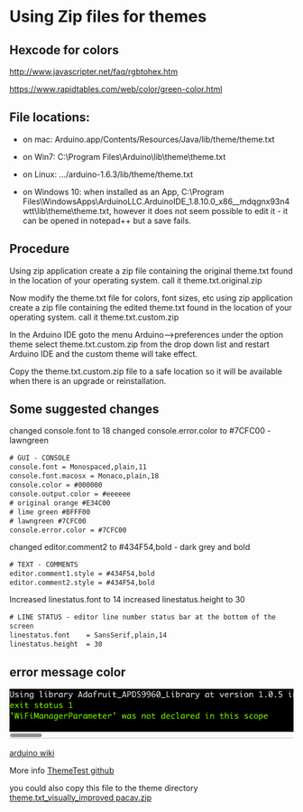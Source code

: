 # Using Zip files for themes


## Hexcode for colors
http://www.javascripter.net/faq/rgbtohex.htm

https://www.rapidtables.com/web/color/green-color.html

## File locations:

* on mac:
Arduino.app/Contents/Resources/Java/lib/theme/theme.txt 

* on Win7: 
C:\Program Files\Arduino\lib\theme\theme.txt

* on Linux: 
.../arduino-1.6.3/lib/theme/theme.txt

* on Windows 10: when installed as an App, C:\Program Files\WindowsApps\ArduinoLLC.ArduinoIDE_1.8.10.0_x86__mdqgnx93n4wtt\lib\theme\theme.txt, however it does not seem possible to edit it - it can be opened in notepad++ but a save fails.

## Procedure 

Using zip application create a zip file containing the original theme.txt found in the location of your operating system.
call it theme.txt.original.zip

Now modify the theme.txt file for colors, font sizes, etc
using zip application create a zip file containing the edited theme.txt found in the location of your operating system.
call it theme.txt.custom.zip

In the Arduino IDE goto the menu Arduino-->preferences under the option theme select theme.txt.custom.zip from the drop down list and restart Arduino IDE and the custom theme will take effect.

Copy the theme.txt.custom.zip file to a safe location so it will be available when there is an upgrade or reinstallation.

## Some suggested changes

changed console.font to 18
changed console.error.color to #7CFC00 - lawngreen

	# GUI - CONSOLE
	console.font = Monospaced,plain,11
	console.font.macosx = Monaco,plain,18
	console.color = #000000
	console.output.color = #eeeeee
	# original orange #E34C00
	# lime green #BFFF00 
	# lawngreen	#7CFC00
	console.error.color = #7CFC00

changed editor.comment2 to #434F54,bold - dark grey and bold

	# TEXT - COMMENTS
	editor.comment1.style = #434F54,bold
	editor.comment2.style = #434F54,bold

Increased linestatus.font to 14
increased linestatus.height to 30

	# LINE STATUS - editor line number status bar at the bottom of the screen
	linestatus.font	   = SansSerif,plain,14
	linestatus.height  = 30
	
## error message color
![<error message color lawngreen #7CFC00 >](<https://github.com/pacav69/arduino_files/blob/master/Notes/arduino_ide_color/errormessageinarduinoide.png>)


[arduino wiki](https://github.com/arduino/Arduino/wiki/Using-Zip-files-for-themes)

More info [ThemeTest github](https://github.com/per1234/ThemeTest)


you could also copy this file to the theme directory
[theme.txt_visually_improved pacav.zip](https://github.com/arduino/Arduino/files/2449671/theme.txt_visually_improved.pacav.zip)




